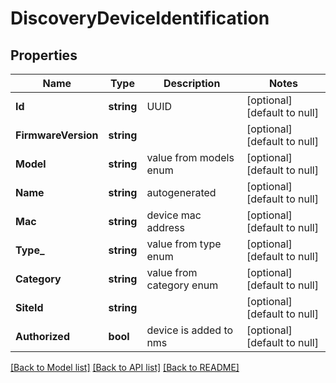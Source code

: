 # DiscoveryDeviceIdentification

## Properties
Name | Type | Description | Notes
------------ | ------------- | ------------- | -------------
**Id** | **string** | UUID | [optional] [default to null]
**FirmwareVersion** | **string** |  | [optional] [default to null]
**Model** | **string** | value from models enum | [optional] [default to null]
**Name** | **string** | autogenerated | [optional] [default to null]
**Mac** | **string** | device mac address | [optional] [default to null]
**Type_** | **string** | value from type enum | [optional] [default to null]
**Category** | **string** | value from category enum | [optional] [default to null]
**SiteId** | **string** |  | [optional] [default to null]
**Authorized** | **bool** | device is added to nms | [optional] [default to null]

[[Back to Model list]](../README.md#documentation-for-models) [[Back to API list]](../README.md#documentation-for-api-endpoints) [[Back to README]](../README.md)


